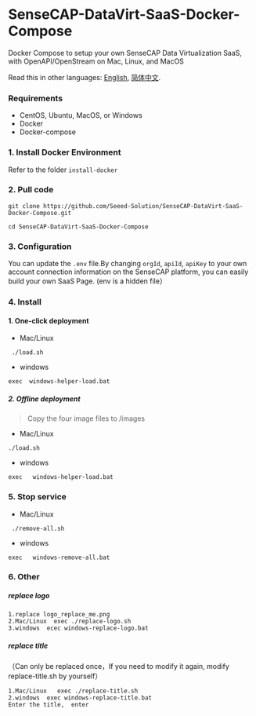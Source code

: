 # SenseCAP-DataVirt-SaaS-Docker-Compose
Docker Compose to setup your own SenseCAP Data Virtualization SaaS, with OpenAPI/OpenStream on Mac, Linux, and MacOS

Read this in other languages: [English](https://github.com/Seeed-Solution/SenseCAP-DataVirt-SaaS-Docker-Compose/blob/master/README.md), [简体中文](https://github.com/Seeed-Solution/SenseCAP-DataVirt-SaaS-Docker-Compose/blob/master/README-CN.md).


### Requirements
  - CentOS, Ubuntu, MacOS, or Windows
  - Docker
  - Docker-compose


### 1. Install Docker Environment
Refer to the folder `install-docker`

### 2. Pull code
 ```
git clone https://github.com/Seeed-Solution/SenseCAP-DataVirt-SaaS-Docker-Compose.git

cd SenseCAP-DataVirt-SaaS-Docker-Compose

```

### 3. Configuration
You can update the `.env` file.By changing `orgId`, `apiId`, `apiKey` to your own account connection information on the SenseCAP platform, you can easily build your own SaaS Page.
(env is a hidden file）

### 4. Install
#### 1. One-click deployment
+ Mac/Linux

```
 ./load.sh
```

+ windows

```
exec  windows-helper-load.bat
```
##### 2. Offline deployment
>Copy the four image files to    /images 

+ Mac/Linux

```
./load.sh
```

+ windows

```
exec   windows-helper-load.bat
```


### 5. Stop service


+ Mac/Linux

```
 ./remove-all.sh
```
+ windows

```
exec   windows-remove-all.bat
```

### 6. Other

##### replace logo
```
1.replace logo_replace_me.png
2.Mac/Linux  exec ./replace-logo.sh
3.windows  ecec windows-replace-logo.bat
```
##### replace title
（Can only be replaced once，If you need to modify it again, modify replace-title.sh by yourself）
```
1.Mac/Linux   exec ./replace-title.sh
2.windows  exec windows-replace-title.bat 
Enter the title,  enter
```

